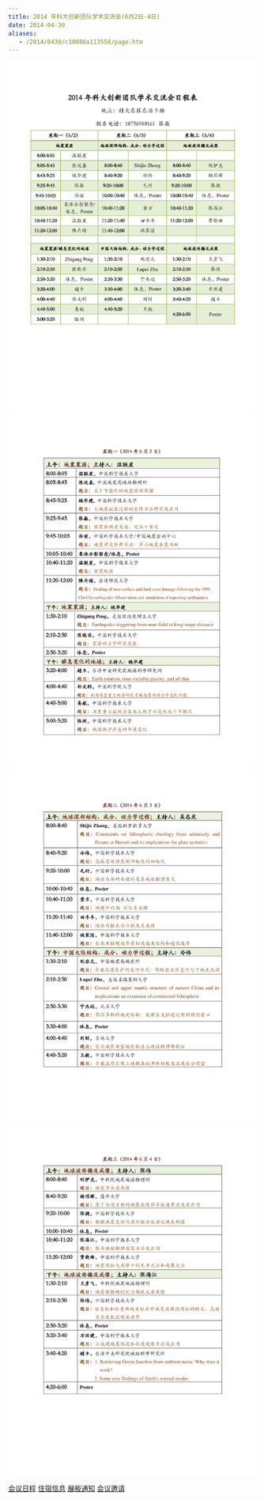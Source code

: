 ```yaml
---
title: 2014 年科大创新团队学术交流会(6月2日-4日)
date: 2014-04-30
aliases:
   - /2014/0430/c10088a113558/page.htm
---
```

![](P020140430844491934968-001.jpg)
![](P020140430844491934968-002.jpg)
![](P020140430844491934968-003.jpg)
![](P020140430844491934968-004.jpg)

[会议日程](schedule.pdf) [住宿信息](hotels.pdf) [展板通知](announcement.pdf)
[会议邀请](invitation.pdf)
